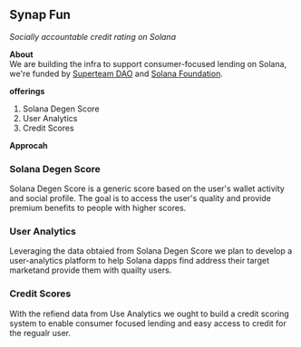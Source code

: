 ## Synap Fun
*Socially accountable credit rating on Solana*

**About**<br/>
We are building the infra to support consumer-focused lending on Solana, we're funded by [Superteam DAO](https://superteam.fun/) and [Solana Foundation](https://solana.org/).

**offerings**
1. Solana Degen Score
2. User Analytics
3. Credit Scores

**Approcah**
### Solana Degen Score 
Solana Degen Score is a generic score based on the user's wallet activity and social profile. The goal is to access the user's quality and provide premium benefits to people with higher scores.

### User Analytics
Leveraging the data obtaied from Solana Degen Score we plan to develop a user-analytics platform to help Solana dapps find address their target marketand provide them with quailty users.

### Credit Scores
With the refiend data from Use Analytics we ought to build a credit scoring system to enable consumer focused lending and easy access to credit for the regualr user.

